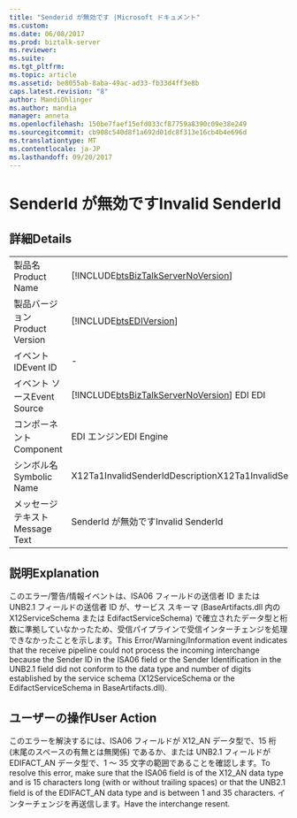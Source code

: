 ```yaml
---
title: "Senderid が無効です |Microsoft ドキュメント"
ms.custom: 
ms.date: 06/08/2017
ms.prod: biztalk-server
ms.reviewer: 
ms.suite: 
ms.tgt_pltfrm: 
ms.topic: article
ms.assetid: be8055ab-8aba-49ac-ad33-fb33d4ff3e8b
caps.latest.revision: "8"
author: MandiOhlinger
ms.author: mandia
manager: anneta
ms.openlocfilehash: 150be7faef15efd033cf87759a8390c09e38e249
ms.sourcegitcommit: cb908c540d8f1a692d01dc8f313e16cb4b4e696d
ms.translationtype: MT
ms.contentlocale: ja-JP
ms.lasthandoff: 09/20/2017
---
```

# <a name="invalid-senderid"></a><span data-ttu-id="25a0d-102">SenderId が無効です</span><span class="sxs-lookup"><span data-stu-id="25a0d-102">Invalid SenderId</span></span>
## <a name="details"></a><span data-ttu-id="25a0d-103">詳細</span><span class="sxs-lookup"><span data-stu-id="25a0d-103">Details</span></span>  
  
|||  
|-|-|  
|<span data-ttu-id="25a0d-104">製品名</span><span class="sxs-lookup"><span data-stu-id="25a0d-104">Product Name</span></span>|[!INCLUDE[btsBizTalkServerNoVersion](../includes/btsbiztalkservernoversion-md.md)]|  
|<span data-ttu-id="25a0d-105">製品バージョン</span><span class="sxs-lookup"><span data-stu-id="25a0d-105">Product Version</span></span>|[!INCLUDE[btsEDIVersion](../includes/btsediversion-md.md)]|  
|<span data-ttu-id="25a0d-106">イベント ID</span><span class="sxs-lookup"><span data-stu-id="25a0d-106">Event ID</span></span>|-|  
|<span data-ttu-id="25a0d-107">イベント ソース</span><span class="sxs-lookup"><span data-stu-id="25a0d-107">Event Source</span></span>|[!INCLUDE[btsBizTalkServerNoVersion](../includes/btsbiztalkservernoversion-md.md)]<span data-ttu-id="25a0d-108"> EDI</span><span class="sxs-lookup"><span data-stu-id="25a0d-108"> EDI</span></span>|  
|<span data-ttu-id="25a0d-109">コンポーネント</span><span class="sxs-lookup"><span data-stu-id="25a0d-109">Component</span></span>|<span data-ttu-id="25a0d-110">EDI エンジン</span><span class="sxs-lookup"><span data-stu-id="25a0d-110">EDI Engine</span></span>|  
|<span data-ttu-id="25a0d-111">シンボル名</span><span class="sxs-lookup"><span data-stu-id="25a0d-111">Symbolic Name</span></span>|<span data-ttu-id="25a0d-112">X12Ta1InvalidSenderIdDescription</span><span class="sxs-lookup"><span data-stu-id="25a0d-112">X12Ta1InvalidSenderIdDescription</span></span>|  
|<span data-ttu-id="25a0d-113">メッセージ テキスト</span><span class="sxs-lookup"><span data-stu-id="25a0d-113">Message Text</span></span>|<span data-ttu-id="25a0d-114">SenderId が無効です</span><span class="sxs-lookup"><span data-stu-id="25a0d-114">Invalid SenderId</span></span>|  
  
## <a name="explanation"></a><span data-ttu-id="25a0d-115">説明</span><span class="sxs-lookup"><span data-stu-id="25a0d-115">Explanation</span></span>  
 <span data-ttu-id="25a0d-116">このエラー/警告/情報イベントは、ISA06 フィールドの送信者 ID または UNB2.1 フィールドの送信者 ID が、サービス スキーマ (BaseArtifacts.dll 内の X12ServiceSchema または EdifactServiceSchema) で確立されたデータ型と桁数に準拠していなかったため、受信パイプラインで受信インターチェンジを処理できなかったことを示します。</span><span class="sxs-lookup"><span data-stu-id="25a0d-116">This Error/Warning/Information event indicates that the receive pipeline could not process the incoming interchange because the Sender ID in the ISA06 field or the Sender Identification in the UNB2.1 field did not conform to the data type and number of digits established by the service schema (X12ServiceSchema or the EdifactServiceSchema in BaseArtifacts.dll).</span></span>  
  
## <a name="user-action"></a><span data-ttu-id="25a0d-117">ユーザーの操作</span><span class="sxs-lookup"><span data-stu-id="25a0d-117">User Action</span></span>  
 <span data-ttu-id="25a0d-118">このエラーを解決するには、ISA06 フィールドが X12_AN データ型で、15 桁 (末尾のスペースの有無とは無関係) であるか、または UNB2.1 フィールドが EDIFACT_AN データ型で、1 ～ 35 文字の範囲であることを確認します。</span><span class="sxs-lookup"><span data-stu-id="25a0d-118">To resolve this error, make sure that the ISA06 field is of the X12_AN data type and is 15 characters long (with or without trailing spaces) or that the UNB2.1 field is of the EDIFACT_AN data type and is between 1 and 35 characters.</span></span> <span data-ttu-id="25a0d-119">インターチェンジを再送信します。</span><span class="sxs-lookup"><span data-stu-id="25a0d-119">Have the interchange resent.</span></span>